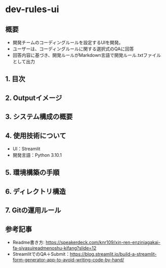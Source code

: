 # dev-rules-ui

## 概要
- 開発チームのコーディングルールを設定するUIを開発。
- ユーザーは、コーディングルールに関する選択式のQAに回答
- 回答内容に基づき、開発ルールがMarkdown言語で開発ルール.txtファイルとして出力

## 1. 目次


## 2. Outputイメージ


## 3. システム構成の概要


## 4. 使用技術について
- UI：Streamlit
- 開発言語：Python 3.10.1

## 5. 環境構築の手順


## 6. ディレクトリ構造


## 7. Gitの運用ルール


## 参考記事
- Readme書き方: https://speakerdeck.com/knr109/xin-ren-enziniagakai-fa-siyasuireadmenoshu-kifang?slide=12
- StreamlitでのQA＋Submit：https://blog.streamlit.io/build-a-streamlit-form-generator-app-to-avoid-writing-code-by-hand/
